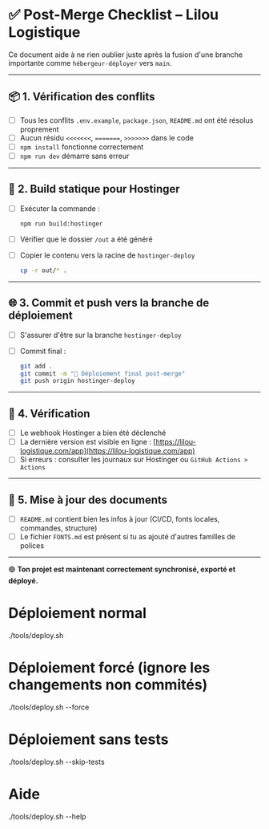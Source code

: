 # ✅ Post-Merge Checklist – Lilou Logistique

Ce document aide à ne rien oublier juste après la fusion d'une branche importante comme `hébergeur-déployer` vers `main`.

---

## 📦 1. Vérification des conflits

- [ ] Tous les conflits `.env.example`, `package.json`, `README.md` ont été résolus proprement
- [ ] Aucun résidu `<<<<<<<`, `=======`, `>>>>>>>` dans le code
- [ ] `npm install` fonctionne correctement
- [ ] `npm run dev` démarre sans erreur

---

## 🚀 2. Build statique pour Hostinger

- [ ] Exécuter la commande :
  ```bash
  npm run build:hostinger
  ```
- [ ] Vérifier que le dossier `/out` a été généré
- [ ] Copier le contenu vers la racine de `hostinger-deploy`

  ```bash
  cp -r out/* .
  ```

---

## 🌐 3. Commit et push vers la branche de déploiement

- [ ] S'assurer d'être sur la branche `hostinger-deploy`
- [ ] Commit final :

  ```bash
  git add .
  git commit -m "🚀 Déploiement final post-merge"
  git push origin hostinger-deploy
  ```

---

## 🧪 4. Vérification

- [ ] Le webhook Hostinger a bien été déclenché
- [ ] La dernière version est visible en ligne : [https://lilou-logistique.com/app](https://lilou-logistique.com/app)
- [ ] Si erreurs : consulter les journaux sur Hostinger ou `GitHub Actions > Actions`

---

## 📄 5. Mise à jour des documents

- [ ] `README.md` contient bien les infos à jour (CI/CD, fonts locales, commandes, structure)
- [ ] Le fichier `FONTS.md` est présent si tu as ajouté d'autres familles de polices

---

🟢 **Ton projet est maintenant correctement synchronisé, exporté et déployé.** 

# Déploiement normal
./tools/deploy.sh

# Déploiement forcé (ignore les changements non commités)
./tools/deploy.sh --force

# Déploiement sans tests
./tools/deploy.sh --skip-tests

# Aide
./tools/deploy.sh --help 